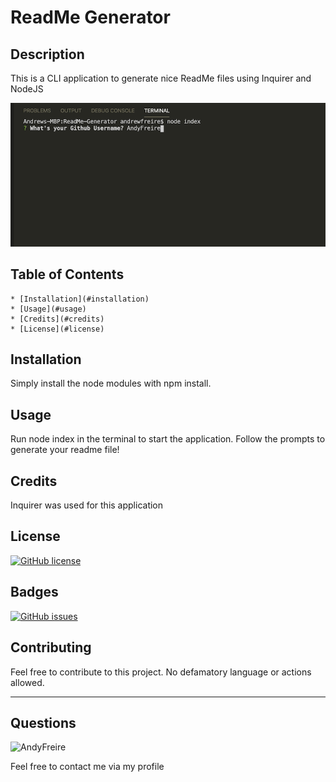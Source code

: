 
# ReadMe Generator

## Description 

This is a CLI application to generate nice ReadMe files using Inquirer and NodeJS

![Preview-Image](./PreviewImage.png)



## Table of Contents

    * [Installation](#installation)
    * [Usage](#usage)
    * [Credits](#credits)
    * [License](#license)

## Installation

Simply install the node modules with npm install.

## Usage 

Run node index in the terminal to start the application. Follow the prompts to generate your readme file!

## Credits

Inquirer was used for this application

## License

[![GitHub license](https://img.shields.io/github/license/AndyFreire/WeatherBoard)](https://github.com/AndyFreire/ReadMe-Generator)

## Badges

[![GitHub issues](https://img.shields.io/github/issues/AndyFreire/WeatherBoard)](https://github.com/AndyFreire/ReadMe-Generator/issues) 


## Contributing

Feel free to contribute to this project. No defamatory language or actions allowed.


---

## Questions

![AndyFreire](https://github.com/AndyFreire.png?size=200)

Feel free to contact me via my profile

